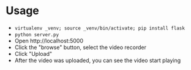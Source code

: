 Usage
=====
* `virtualenv _venv; source _venv/bin/activate; pip install flask`
* `python server.py` 
* Open http://localhost:5000
* Click the "browse" button, select the video recorder
* Click "Upload"
* After the video was uploaded, you can see the video start playing
